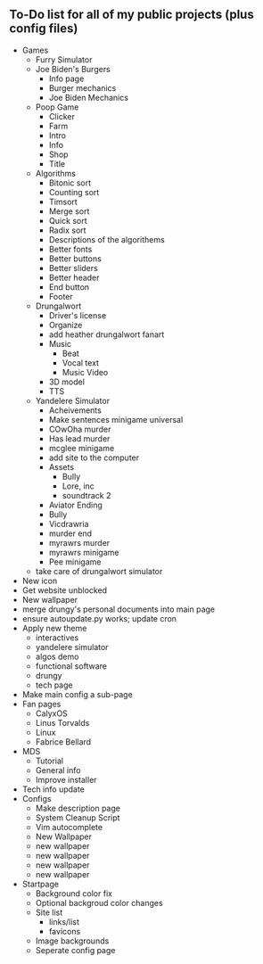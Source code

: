 ## To-Do list for **all** of my public projects (plus config files)

-   Games
    -   Furry Simulator
    -   Joe Biden's Burgers
        -   Info page
        -   Burger mechanics
        -   Joe Biden Mechanics
    -   Poop Game
        -   Clicker
        -   Farm
        -   Intro
        -   Info
        -   Shop
        -   Title
    -   Algorithms
        -   Bitonic sort
        -   Counting sort
        -   Timsort
        -   Merge sort
        -   Quick sort
        -   Radix sort
        -   Descriptions of the algorithems
        -   Better fonts
        -   Better buttons
        -   Better sliders
        -   Better header
        -   End button
        -   Footer
    -   Drungalwort
        -   Driver's license
        -   Organize
        -   add heather drungalwort fanart
        -   Music
            -   Beat
            -   Vocal text
            -   Music Video
        -   3D model
        -   TTS
    -   Yandelere Simulator
        -   Acheivements
        -   Make sentences minigame universal
        -   COwOha murder
        -   Has lead murder
        -   mcglee minigame
        -   add site to the computer
        -   Assets
            -   Bully
            -   Lore, inc
            -   soundtrack 2
        -   Aviator Ending
        -   Bully
        -   Vicdrawria
        -   murder end
        -   myrawrs murder
        -   myrawrs minigame
        -   Pee minigame
    -   take care of drungalwort simulator
-   New icon
-   Get website unblocked
-   New wallpaper
-   merge drungy's personal documents into main page
-   ensure autoupdate.py works; update cron
-   Apply new theme
    -   interactives
    -   yandelere simulator
    -   algos demo
    -   functional software
    -   drungy
    -   tech page
-   Make main config a sub-page
-   Fan pages
    -   CalyxOS
    -   Linus Torvalds
    -   Linux
    -   Fabrice Bellard
-   MDS
    -   Tutorial
    -   General info
    -   Improve installer
-   Tech info update
-   Configs
    -   Make description page
    -   System Cleanup Script
    -   Vim autocomplete
    -   New Wallpaper
    -   new wallpaper
    -   new wallpaper
    -   new wallpaper
    -   new wallpaper
-   Startpage
    -   Background color fix
    -   Optional backgroud color changes
    -   Site list
        -   links/list
        -   favicons
    -   Image backgrounds
    -   Seperate config page
